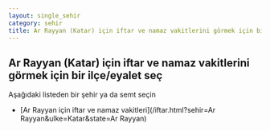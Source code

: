 ```yaml
---
layout: single_sehir
category: sehir
title: Ar Rayyan (Katar) için iftar ve namaz vakitlerini görmek için bir ilçe/eyalet seç
---
```



## Ar Rayyan (Katar) için iftar ve namaz vakitlerini görmek için bir ilçe/eyalet seç

Aşağıdaki listeden bir şehir ya da semt seçin


* [Ar Rayyan için iftar ve namaz vakitleri](/iftar.html?sehir=Ar Rayyan&ulke=Katar&state=Ar Rayyan)
